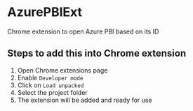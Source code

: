 # AzurePBIExt

Chrome extension to open Azure PBI based on its ID

## Steps to add this into Chrome extension

1. Open Chrome extensions page
2. Enable `Developer mode`
3. Click on `Load unpacked`
4. Select the project folder
5. The extension will be added and ready for use

